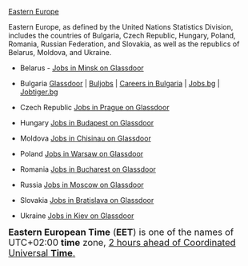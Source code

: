 [Eastern Europe](https://www.newworldencyclopedia.org/entry/Eastern_Europe)

Eastern Europe, as defined by the United Nations Statistics Division, includes the countries of Bulgaria, Czech Republic, Hungary, Poland, Romania, Russian Federation, and Slovakia, as well as the republics of Belarus, Moldova, and Ukraine.

* Belarus - [Jobs in Minsk on Glassdoor](https://www.glassdoor.com/Job/jobs.htm?suggestCount=0&suggestChosen=false&clickSource=searchBtn&typedKeyword=&sc.keyword=&locT=C&locId=2266272&jobType=)
* Bulgaria 
<span class="wysiwyg-font-size-medium"><a href="https://www.glassdoor.com/Job/bulgaria-english-speaking-jobs-SRCH_IL.0,8_IN39_KO9,25.htm" target="_blank" rel="noopener noreferrer">Glassdoor</a>&nbsp;| <a href="http://www.buljobs.bg/" target="_blank" rel="noopener noreferrer">Buljobs</a>&nbsp;| <a href="http://careersinbulgaria.eu/" target="_blank" rel="noopener noreferrer">Careers in Bulgaria</a>&nbsp;| <a href="https://www.jobs.bg/index.php" target="_blank" rel="noopener noreferrer">Jobs.bg</a>&nbsp;| <a href="http://www.jobtiger.bg/?ln=1" target="_blank" rel="noopener noreferrer">Jobtiger.bg</a>&nbsp;</span>

* Czech Republic [Jobs in Prague on Glassdoor](https://www.glassdoor.com/Job/jobs.htm?suggestCount=0&suggestChosen=false&clickSource=searchBtn&typedKeyword=&sc.keyword=&locT=C&locId=2296178&jobType=)
* Hungary [Jobs in Budapest on Glassdoor](https://www.glassdoor.com/Job/jobs.htm?suggestCount=0&suggestChosen=false&clickSource=searchBtn&typedKeyword=&sc.keyword=&locT=C&locId=3125126&jobType=)
* Moldova [Jobs in Chisinau on Glassdoor](https://www.glassdoor.com/Job/jobs.htm?suggestCount=0&suggestChosen=false&clickSource=searchBtn&typedKeyword=&sc.keyword=&locT=N&locId=153&jobType=)
* Poland [Jobs in Warsaw on Glassdoor](https://www.glassdoor.com/Job/jobs.htm?suggestCount=0&suggestChosen=false&clickSource=searchBtn&typedKeyword=&sc.keyword=&locT=C&locId=3094484&jobType=)
* Romania [Jobs in Bucharest on Glassdoor](https://www.glassdoor.com/Job/jobs.htm?suggestCount=0&suggestChosen=false&clickSource=searchBtn&typedKeyword=&sc.keyword=&locT=C&locId=3184907&jobType=)
* Russia [Jobs in Moscow on Glassdoor](https://www.glassdoor.com/Job/jobs.htm?suggestCount=0&suggestChosen=false&clickSource=searchBtn&typedKeyword=&sc.keyword=&locT=C&locId=3348306&jobType=)
* Slovakia [Jobs in Bratislava on Glassdoor](https://www.glassdoor.com/Job/jobs.htm?suggestCount=0&suggestChosen=false&clickSource=searchBtn&typedKeyword=&sc.keyword=&locT=C&locId=2907054&jobType=)
* Ukraine [Jobs in Kiev on Glassdoor](https://www.glassdoor.com/Job/jobs.htm?suggestCount=0&suggestChosen=false&clickSource=searchBtn&typedKeyword=&sc.keyword=&locT=C&locId=3537122&jobType=)

<span style="font-size:large"><strong>Eastern European Time</strong>&nbsp;(<strong>EET</strong>) is one of the names of UTC+02:00&nbsp;<strong>time</strong>&nbsp;zone, <a href="https://en.wikipedia.org/wiki/Eastern_European_Time" target="_blank" rel="noopener noreferrer">2 hours ahead of Coordinated Universal&nbsp;<strong>Time</strong>.</a></span>

